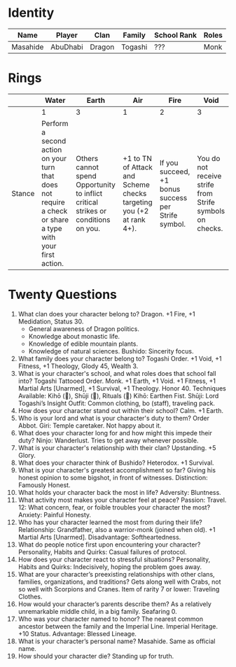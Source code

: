 # Identity
| Name | Player | Clan | Family | School Rank | Roles |
| ---- | ------ | ---- | ------ | ----------- | ----- |
| Masahide | AbuDhabi | Dragon | Togashi | ??? | Monk |

# Rings

|        | Water| Earth | Air | Fire | Void |
| ------ | ---- | ----- | --- | ---- | ---- |
|        |  1   |   3   |  1  |  2   |   3  |
| Stance | Perform a second action on your turn that does not require a check or share a type with your first action. | Others cannot spend Opportunity to inflict critical strikes or conditions on you. | +1 to TN of Attack and Scheme checks targeting you (+2 at rank 4+). | If you succeed, +1 bonus success per Strife symbol. | You do not receive strife from Strife symbols on checks. |

# Twenty Questions 
1. What clan does your character belong to?
    Dragon. 
    +1 Fire, +1 Medidation, Status 30.
    - General awareness of Dragon politics.
    - Knowledge about monastic life.
    - Knowledge of edible mountain plants.
    - Knowledge of natural sciences.
    Bushido: Sincerity focus. 
2. What family does your character belong to?
    Togashi Order.
    +1 Void, +1 Fitness, +1 Theology, Glody 45, Wealth 3.
3. What is your character's school, and what roles does that school fall into?
    Togashi Tattooed Order. Monk. 
    +1 Earth, +1 Void. 
    +1 Fitness, +1 Martial Arts [Unarmed], +1 Survival, +1 Theology.
    Honor 40.
    Techniques Available: Kihō (), Shūji (), Rituals ()
    Kihō: Earthen Fist.
    Shūji: Lord Togashi’s Insight
    Outfit: Common clothing, bo (staff), traveling pack.
4. How does your character stand out within their school?
    Calm. +1 Earth.
5. Who is your lord and what is your character's duty to them?
    Order Abbot. 
    Giri: Temple caretaker. Not happy about it.
6. What does your character long for and how might this impede their duty?
    Ninjo: Wanderlust. Tries to get away whenever possible.
7. What is your character's relationship with their clan?
    Upstanding. +5 Glory.
8. What does your character think of Bushido?
    Heterodox. +1 Survival.
9. What is your character's greatest accomplishment so far?
    Giving his honest opinion to some bigshot, in front of witnesses.
    Distinction: Famously Honest.
10. What holds your character back the most in life?
    Adversity: Bluntness. 
11. What activity most makes your character feel at peace?
    Passion: Travel.
12: What concern, fear, or foible troubles your character the most?
    Anxiety: Painful Honesty.
13. Who has your character learned the most from during their life?
    Relationship: Grandfather, also a warrior-monk (joined when old). +1 Martial Arts [Unarmed].
    Disadvantage: Softheartedness.
14. What do people notice first upon encountering your character?
    Personality, Habits and Quirks: Casual failures of protocol.
15. How does your character react to stressful situations?
    Personality, Habits and Quirks: Indecisively, hoping the problem goes away.
16. What are your character’s preexisting relationships with other clans, families, organizations, and traditions?
    Gets along well with Crabs, not so well with Scorpions and Cranes. 
    Item of rarity 7 or lower: Traveling Clothes. 
17. How would your character’s parents describe them?
    As a relatively unremarkable middle child, in a big family.
    Seafaring 0.
18. Who was your character named to honor?
    The nearest common ancestor between the family and the Imperial Line.
    Imperial Heritage. +10 Status.
    Advantage: Blessed Lineage.
19. What is your character’s personal name?
    Masahide. Same as official name.
20. How should your character die?
    Standing up for truth.
